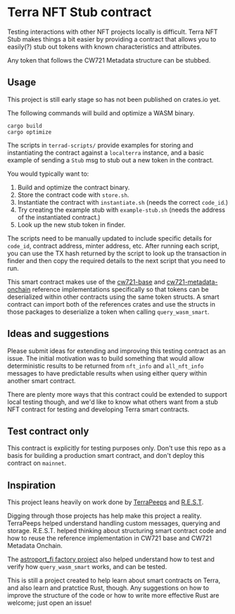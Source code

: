 # Terra NFT Stub contract

Testing interactions with other NFT projects locally is difficult.
Terra NFT Stub makes things a bit easier by providing a contract that allows you to easily(?) stub out tokens with known characteristics and attributes.

Any token that follows the CW721 Metadata structure can be stubbed.

## Usage

This project is still early stage so has not been published on crates.io yet.

The following commands will build and optimize a WASM binary.

```
cargo build
cargo optimize
```

The scripts in `terrad-scripts/` provide examples for storing and instantiating the contract against a `localterra` instance, and a basic example of sending a `Stub` msg to stub out a new token in the contract.

You would typically want to:
1. Build and optimize the contract binary.
2. Store the contract code with `store.sh`.
3. Instantiate the contract with `instantiate.sh` (needs the correct `code_id`.)
4. Try creating the example stub with `example-stub.sh` (needs the address of the instantiated contract.)
5. Look up the new stub token in finder.

The scripts need to be manually updated to include specific details for `code_id`, contract address, minter address, etc.
After running each script, you can use the TX hash returned by the script to look up the transaction in finder and then copy the required details to the next script that you need to run.

This smart contract makes use of the [cw721-base](https://github.com/CosmWasm/cw-nfts/tree/main/contracts/cw721-base) and [cw721-metadata-onchain](https://github.com/CosmWasm/cw-nfts/tree/main/contracts/cw721-metadata-onchain) reference implementations specifically so that tokens can be deserialized within other contracts using the same token structs.
A smart contract can import both of the references crates and use the structs in those packages to deserialize a token when calling `query_wasm_smart`.

## Ideas and suggestions

Please submit ideas for extending and improving this testing contract as an issue.
The initial motivation was to build something that would allow deterministic results to be returned from `nft_info` and `all_nft_info` messages to have predictable results when using either query within another smart contract.

There are plenty more ways that this contract could be extended to support local testing though, and we'd like to know what others want from a stub NFT contract for testing and developing Terra smart contracts.

## Test contract only

This contract is explicitly for testing purposes only.
Don't use this repo as a basis for building a production smart contract, and don't deploy this contract on `mainnet`.

## Inspiration

This project leans heavily on work done by [TerraPeeps](https://github.com/PFC-Validator/terra-peep721) and [R.E.S.T](https://github.com/R-E-S-T/rest-nft).

Digging through those projects has help make this project a reality.
TerraPeeps helped understand handling custom messages, querying and storage.
R.E.S.T. helped thinking about structuring smart contract code and how to reuse the reference implementation in CW721 base and CW721 Metadata Onchain.

The [astroport_fi factory project](https://github.com/astroport-fi/astroport-lbport/tree/ee24a0c532ec01a8af61ef58d5efc689bded1a16/contracts/factory) also helped understand how to test and verify how `query_wasm_smart` works, and can be tested.

This is still a project created to help learn about smart contracts on Terra, and also learn and pratctice Rust, though.
Any suggestions on how to improve the structure of the code or how to write more effective Rust are welcome; just open an issue!
